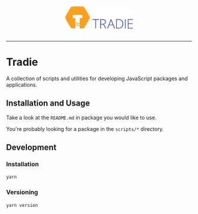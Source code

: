 <br/>
<center>
  <img alt="tradie" src="./logo.png" height="60px" />
</center>
<br/>

---

# Tradie

A collection of scripts and utilities for developing JavaScript packages and applications.

## Installation and Usage

Take a look at the `README.md` in package you would like to use.

You're probably looking for a package in the `scripts/*` directory.

## Development

### Installation

```bash
yarn
```

### Versioning

```bash
yarn version
```
